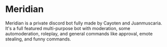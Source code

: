 # Meridian
Meridian is a private discord bot fully made by Cayoten and Juanmuscaria. It's a full featured multi-purpose bot with
moderation, some automoderation, roleplay, and general commands like approval, emote stealing, and funny commands.
